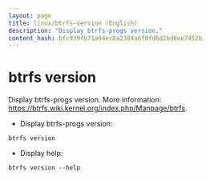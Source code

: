 ```yaml
---
layout: page
title: linux/btrfs-version (English)
description: "Display btrfs-progs version."
content_hash: bfc939fb71a04ec8a2304a6f9fd6d2bd8ee7452b
---
```

# btrfs version

Display btrfs-progs version.
More information: <https://btrfs.wiki.kernel.org/index.php/Manpage/btrfs>.

- Display btrfs-progs version:

`btrfs version`

- Display help:

`btrfs version --help`
